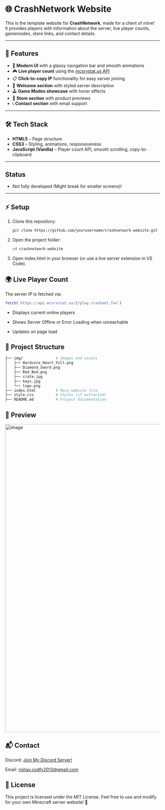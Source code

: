 # 🌐 CrashNetwork Website

This is the template website for **CrashNetwork**, made for a client of mine!  
It provides players with information about the server, live player counts, gamemodes, store links, and contact details.

---

## 🚀 Features
- 🎨 **Modern UI** with a glassy navigation bar and smooth animations  
- 🎮 **Live player count** using the [mcsrvstat.us API](https://api.mcsrvstat.us/)  
- 📋 **Click-to-copy IP** functionality for easy server joining  
- 📜 **Welcome section** with styled server description  
- 🕹️ **Game Modes showcase** with hover effects  
- 🛒 **Store section** with product previews  
- 📞 **Contact section** with email support 

---

## 🛠️ Tech Stack
- **HTML5** – Page structure  
- **CSS3** – Styling, animations, responsiveness  
- **JavaScript (Vanilla)** – Player count API, smooth scrolling, copy-to-clipboard  

---

## Status
- Not fully developed (Might break for smaller screens)!

---

## ⚡ Setup
1. Clone this repository:
   ```bash
   git clone https://github.com/yourusername/crashnetwork-website.git
   ```
2. Open the project folder:
   ```bash
   cd crashnetwork-website
   ```
3. Open index.html in your browser (or use a live server extension in VS Code).

## 🌍 Live Player Count
The server IP is fetched via:

  ```js
  fetch(`https://api.mcsrvstat.us/2/play.crashnet.fun`)
  ```
- Displays current online players

- Shows Server Offline or Error Loading when unreachable

- Updates on page load

## 📂 Project Structure

  ```bash
  ├── img/               # Images and assets
  │   ├── Hardcore_Heart_Full.png
  │   ├── Diamond_Sword.png
  │   ├── Red_Bed.png
  │   ├── crate.jpg
  │   ├── keys.jpg
  │   └── logo.png
  ├── index.html         # Main website file
  ├── style.css          # Styles (if extracted)
  ├── README.md          # Project documentation
  ```
## 📸 Preview
<img width="1920" height="1000" alt="image" src="https://github.com/user-attachments/assets/c795ce77-4fe1-43f1-934e-12096ea3390d" />


## 📬 Contact
Discord: [Join My Discord Server!](https://dsc.gg/code-with-codfy)

Email: rishav.codfy2013@gmail.com

## 📜 License
This project is licensed under the MIT License.
Feel free to use and modify for your own Minecraft server website! 🎉
